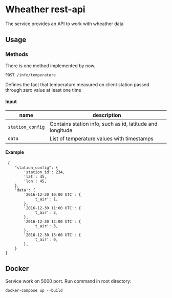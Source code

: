 # Wheather rest-api
The service provides an API to work with wheather data
## Usage
### Methods
There is one method implemented by now.

```
POST /info/temperature
```
Defines the fact that temperature measured on client station passed through zero value at least one time
#### Input
name  | description
------------  | ----------
`station_config` | Contains station info, such as id, latitude and longitude
`data` | List of temperature values with timestamps
#### Example
```
 {
    "station_config": {
        'station_id': 234,
        'lat': 45,
        'lon': 45,
    },
    'data': {
        '2016-12-30 10:00 UTC': {
            't_air': 1,
        },
        '2016-12-30 11:00 UTC': {
            't_air': 2,
        },
        '2016-12-30 12:00 UTC': {
            't_air': 3,
        },
        '2016-12-30 13:00 UTC': {
            't_air': 0,
        },
    }
}
```

## Docker
Service work on 5000 port. Run command in root directory:
```
docker-compose up --build
```
